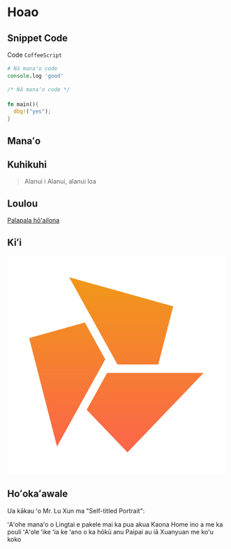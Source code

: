 [ʻO Markdown nā manaʻo honua]:#

# Hoao

## Snippet Code

Code `CoffeeScript`

```coffee
# Nā manaʻo code
console.log 'good'


```

```rust
/* Nā manaʻo code */

fn main(){
  dbg!("yes");
}
```

## Manaʻo

<!-- HTML 注释 --> 

<!-- 多行注释 --> 

## Kuhikuhi

> Alanui i Alanui, alanui loa

## Loulou

[Palapala hōʻailona](https://github.com/xxai-art/xxai-art-md)

## Kiʻi

![xxAI.Art Brand Identity](https://raw.githubusercontent.com/xxai-art/web/main/file/svg/logo.svg)

## Hoʻokaʻawale

Ua kākau ʻo Mr. Lu Xun ma "Self-titled Portrait":

  ʻAʻohe manaʻo o Lingtai e pakele mai ka pua akua
  Kaona Home ino a me ka pouli
  ʻAʻole ʻike ʻia ke ʻano o ka hōkū anu
  Paipai au iā Xuanyuan me koʻu koko


